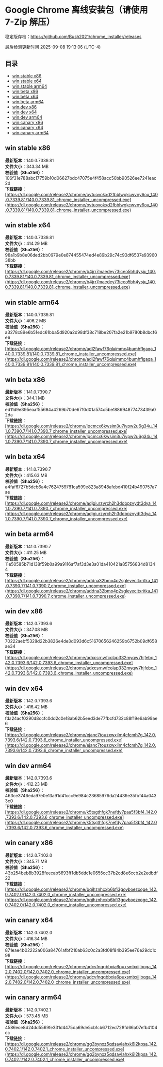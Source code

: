 # Google Chrome 离线安装包（请使用 7-Zip 解压）
稳定版存档：<https://github.com/Bush2021/chrome_installer/releases>

最后检测更新时间
2025-09-08 19:13:06 (UTC-4)

## 目录
* [win stable x86](https://github.com/Bush2021/chrome_installer?tab=readme-ov-file#win-stable-x86)
* [win stable x64](https://github.com/Bush2021/chrome_installer?tab=readme-ov-file#win-stable-x64)
* [win stable arm64](https://github.com/Bush2021/chrome_installer?tab=readme-ov-file#win-stable-arm64)
* [win beta x86](https://github.com/Bush2021/chrome_installer?tab=readme-ov-file#win-beta-x86)
* [win beta x64](https://github.com/Bush2021/chrome_installer?tab=readme-ov-file#win-beta-x64)
* [win beta arm64](https://github.com/Bush2021/chrome_installer?tab=readme-ov-file#win-beta-arm64)
* [win dev x86](https://github.com/Bush2021/chrome_installer?tab=readme-ov-file#win-dev-x86)
* [win dev x64](https://github.com/Bush2021/chrome_installer?tab=readme-ov-file#win-dev-x64)
* [win dev arm64](https://github.com/Bush2021/chrome_installer?tab=readme-ov-file#win-dev-arm64)
* [win canary x86](https://github.com/Bush2021/chrome_installer?tab=readme-ov-file#win-canary-x86)
* [win canary x64](https://github.com/Bush2021/chrome_installer?tab=readme-ov-file#win-canary-x64)
* [win canary arm64](https://github.com/Bush2021/chrome_installer?tab=readme-ov-file#win-canary-arm64)

## win stable x86
**最新版本**：140.0.7339.81  
**文件大小**：343.34 MB  
**校验值（Sha256）**：106f31e788abc17759b10d06627bdc47075e4f458acc50bb90526ee7241eac2d  
**下载链接**：[https://dl.google.com/release2/chrome/ovtuovokxd2fbblwgkcwvny6ou_140.0.7339.81/140.0.7339.81_chrome_installer_uncompressed.exe](https://dl.google.com/release2/chrome/ovtuovokxd2fbblwgkcwvny6ou_140.0.7339.81/140.0.7339.81_chrome_installer_uncompressed.exe)  

## win stable x64
**最新版本**：140.0.7339.81  
**文件大小**：414.29 MB  
**校验值（Sha256）**：98a1b9b8e06ded2bb0679e0e874455474ed4e89b29c74c93df6537e9396038bb  
**下载链接**：[https://dl.google.com/release2/chrome/b4jrr7maedey73iceo5bh4ysju_140.0.7339.81/140.0.7339.81_chrome_installer_uncompressed.exe](https://dl.google.com/release2/chrome/b4jrr7maedey73iceo5bh4ysju_140.0.7339.81/140.0.7339.81_chrome_installer_uncompressed.exe)  

## win stable arm64
**最新版本**：140.0.7339.81  
**文件大小**：406.2 MB  
**校验值（Sha256）**：a3278c89e6b51edc61bba5d920a2d98df38c718be207fa2e21b9780b8dbcf6e6  
**下载链接**：[https://dl.google.com/release2/chrome/adl2fawf76qluimmc4bumhflgaqa_140.0.7339.81/140.0.7339.81_chrome_installer_uncompressed.exe](https://dl.google.com/release2/chrome/adl2fawf76qluimmc4bumhflgaqa_140.0.7339.81/140.0.7339.81_chrome_installer_uncompressed.exe)  

## win beta x86
**最新版本**：141.0.7390.7  
**文件大小**：344.1 MB  
**校验值（Sha256）**：ed11d9e395eaaf55694a4269b70de6710d01a574c5be188694877473439a02da  
**下载链接**：[https://dl.google.com/release2/chrome/lpcmcx6kwsim3u7ivpw2u6g34u_141.0.7390.7/141.0.7390.7_chrome_installer_uncompressed.exe](https://dl.google.com/release2/chrome/lpcmcx6kwsim3u7ivpw2u6g34u_141.0.7390.7/141.0.7390.7_chrome_installer_uncompressed.exe)  

## win beta x64
**最新版本**：141.0.7390.7  
**文件大小**：415.63 MB  
**校验值（Sha256）**：a4faf6727b5dcb6a4e7624759781ca599e823a8948afebd410f24b490757a7ae  
**下载链接**：[https://dl.google.com/release2/chrome/adjgiurzyrch2h3dobpzvydt3dya_141.0.7390.7/141.0.7390.7_chrome_installer_uncompressed.exe](https://dl.google.com/release2/chrome/adjgiurzyrch2h3dobpzvydt3dya_141.0.7390.7/141.0.7390.7_chrome_installer_uncompressed.exe)  

## win beta arm64
**最新版本**：141.0.7390.7  
**文件大小**：411.25 MB  
**校验值（Sha256）**：11e50585b71d138f59b0a99a9116af7af3d3e3a01da410421a85756834d81344  
**下载链接**：[https://dl.google.com/release2/chrome/addna32bmo4p2sgleyecltxritka_141.0.7390.7/141.0.7390.7_chrome_installer_uncompressed.exe](https://dl.google.com/release2/chrome/addna32bmo4p2sgleyecltxritka_141.0.7390.7/141.0.7390.7_chrome_installer_uncompressed.exe)  

## win dev x86
**最新版本**：142.0.7393.6  
**文件大小**：347.08 MB  
**校验值（Sha256）**：70222aebf5328d22b3826e4de3d093d6c51670656246259b6752b09df658ae34  
**下载链接**：[https://dl.google.com/release2/chrome/adxcsrnwfcolap332myqw7hjfebq_142.0.7393.6/142.0.7393.6_chrome_installer_uncompressed.exe](https://dl.google.com/release2/chrome/adxcsrnwfcolap332myqw7hjfebq_142.0.7393.6/142.0.7393.6_chrome_installer_uncompressed.exe)  

## win dev x64
**最新版本**：142.0.7393.6  
**文件大小**：416.42 MB  
**校验值（Sha256）**：fda24acf0290d8ccfc0dd2c0e18ab62b5eed3de77fbcfd732c88f19e6ab99ae6  
**下载链接**：[https://dl.google.com/release2/chrome/ejanc7touzxwxilm4cfcmh7g_142.0.7393.6/142.0.7393.6_chrome_installer_uncompressed.exe](https://dl.google.com/release2/chrome/ejanc7touzxwxilm4cfcmh7g_142.0.7393.6/142.0.7393.6_chrome_installer_uncompressed.exe)  

## win dev arm64
**最新版本**：142.0.7393.6  
**文件大小**：412.23 MB  
**校验值（Sha256）**：463ce3746eda97e0e13a91d41ccc9e984c23685976da24439e35fbf44a0433c0  
**下载链接**：[https://dl.google.com/release2/chrome/k5tsgthfgk7nefdy7paa5f3bf4_142.0.7393.6/142.0.7393.6_chrome_installer_uncompressed.exe](https://dl.google.com/release2/chrome/k5tsgthfgk7nefdy7paa5f3bf4_142.0.7393.6/142.0.7393.6_chrome_installer_uncompressed.exe)  

## win canary x86
**最新版本**：142.0.7402.0  
**文件大小**：345.71 MB  
**校验值（Sha256）**：43b254beb8b3928feecab5693ff1db5ddc1e0655cc37b2cd8e6ccb2e2edbdf22  
**下载链接**：[https://dl.google.com/release2/chrome/bqjhznhcxb6bfi3govboezxoge_142.0.7402.0/142.0.7402.0_chrome_installer_uncompressed.exe](https://dl.google.com/release2/chrome/bqjhznhcxb6bfi3govboezxoge_142.0.7402.0/142.0.7402.0_chrome_installer_uncompressed.exe)  

## win canary x64
**最新版本**：142.0.7402.0  
**文件大小**：416.34 MB  
**校验值（Sha256）**：871eae4b02222a006a84761afbf210ab63c0c2a3fd08f84b395ee76e29dc1c98  
**下载链接**：[https://dl.google.com/release2/chrome/adcvfnqqbbxia6puxsmbxjjibqga_142.0.7402.0/142.0.7402.0_chrome_installer_uncompressed.exe](https://dl.google.com/release2/chrome/adcvfnqqbbxia6puxsmbxjjibqga_142.0.7402.0/142.0.7402.0_chrome_installer_uncompressed.exe)  

## win canary arm64
**最新版本**：142.0.7402.1  
**文件大小**：573.45 MB  
**校验值（Sha256）**：4586ece8d24dd5569fe331d4475da69de5cb1cb6712ed728fd66a07efb4104cc  
**下载链接**：[https://dl.google.com/release2/chrome/gg3bynxz5qdsavlahxk6l2kpsa_142.0.7402.1/142.0.7402.1_chrome_installer_uncompressed.exe](https://dl.google.com/release2/chrome/gg3bynxz5qdsavlahxk6l2kpsa_142.0.7402.1/142.0.7402.1_chrome_installer_uncompressed.exe)  

